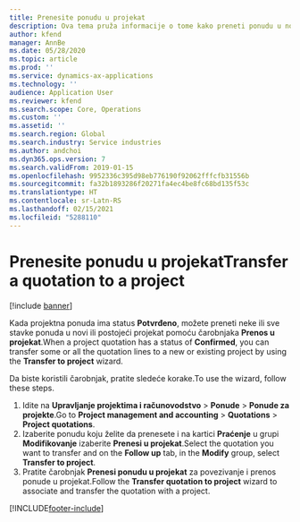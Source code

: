 ```yaml
---
title: Prenesite ponudu u projekat
description: Ova tema pruža informacije o tome kako preneti ponudu u novi ili postojeći projekat.
author: kfend
manager: AnnBe
ms.date: 05/28/2020
ms.topic: article
ms.prod: ''
ms.service: dynamics-ax-applications
ms.technology: ''
audience: Application User
ms.reviewer: kfend
ms.search.scope: Core, Operations
ms.custom: ''
ms.assetid: ''
ms.search.region: Global
ms.search.industry: Service industries
ms.author: andchoi
ms.dyn365.ops.version: 7
ms.search.validFrom: 2019-01-15
ms.openlocfilehash: 9952336c395d98eb776190f92062fffcfb31556b
ms.sourcegitcommit: fa32b1893286f20271fa4ec4be8fc68bd135f53c
ms.translationtype: HT
ms.contentlocale: sr-Latn-RS
ms.lasthandoff: 02/15/2021
ms.locfileid: "5288110"
---
```

# <a name="transfer-a-quotation-to-a-project"></a><span data-ttu-id="6f006-103">Prenesite ponudu u projekat</span><span class="sxs-lookup"><span data-stu-id="6f006-103">Transfer a quotation to a project</span></span>

[!include [banner](../includes/banner.md)]

<span data-ttu-id="6f006-104">Kada projektna ponuda ima status **Potvrđeno**, možete preneti neke ili sve stavke ponuda u novi ili postojeći projekat pomoću čarobnjaka **Prenos u projekat**.</span><span class="sxs-lookup"><span data-stu-id="6f006-104">When a project quotation has a status of **Confirmed**, you can transfer some or all the quotation lines to a new or existing project by using the **Transfer to project** wizard.</span></span> 

<span data-ttu-id="6f006-105">Da biste koristili čarobnjak, pratite sledeće korake.</span><span class="sxs-lookup"><span data-stu-id="6f006-105">To use the wizard, follow these steps.</span></span>

1. <span data-ttu-id="6f006-106">Idite na **Upravljanje projektima i računovodstvo** > **Ponude** > **Ponude za projekte**.</span><span class="sxs-lookup"><span data-stu-id="6f006-106">Go to **Project management and accounting** > **Quotations** > **Project quotations**.</span></span>
2. <span data-ttu-id="6f006-107">Izaberite ponudu koju želite da prenesete i na kartici **Praćenje** u grupi **Modifikovanje** izaberite **Prenesi u projekat**.</span><span class="sxs-lookup"><span data-stu-id="6f006-107">Select the quotation you want to transfer and on the **Follow up** tab, in the **Modify** group, select **Transfer to project**.</span></span>
3. <span data-ttu-id="6f006-108">Pratite čarobnjak **Prenesi ponudu u projekat** za povezivanje i prenos ponude u projekat.</span><span class="sxs-lookup"><span data-stu-id="6f006-108">Follow the **Transfer quotation to project** wizard to associate and transfer the quotation with a project.</span></span>


[!INCLUDE[footer-include](../includes/footer-banner.md)]
